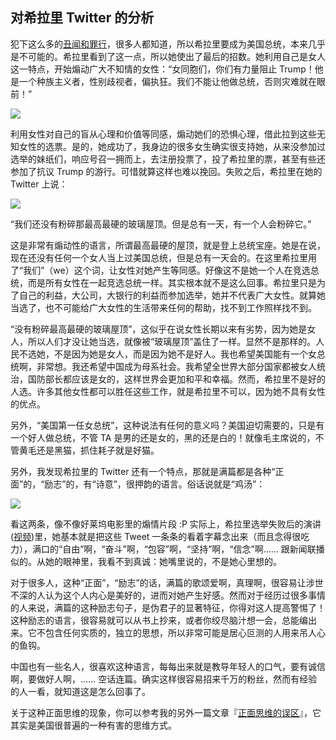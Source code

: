 ## 对希拉里 Twitter 的分析

犯下这么多的[丑闻和罪行](http://www.yinwang.org/blog-cn/2016/11/17/all-about-hillary)，很多人都知道，所以希拉里要成为美国总统，本来几乎是不可能的。希拉里看到了这一点，所以她使出了最后的招数。她利用自己是女人这一特点，开始煽动广大不知情的女性：“女同胞们，你们有力量阻止 Trump！他是一个种族主义者，性别歧视者，偏执狂。我们不能让他做总统，否则灾难就在眼前！”

![](http://www.yinwang.org/images/hillary-trump.png)

利用女性对自己的盲从心理和价值等同感，煽动她们的恐惧心理，借此拉到这些无知女性的选票。是的，她成功了，我身边的很多女生确实很支持她，从来没参加过选举的妹纸们，响应号召一拥而上，去注册投票了，投了希拉里的票，甚至有些还参加了抗议 Trump 的游行。可惜就算这样也难以挽回。失败之后，希拉里在她的 Twitter 上说：

![](http://www.yinwang.org/images/hillary-glass-ceiling.png)

“我们还没有粉碎那最高最硬的玻璃屋顶。但是总有一天，有一个人会粉碎它。”

这是非常有煽动性的语言，所谓最高最硬的屋顶，就是登上总统宝座。她是在说，现在还没有任何一个女人当上过美国总统，但是总有一天会的。在这里希拉里用了“我们”（we）这个词，让女性对她产生等同感。好像这不是她一个人在竞选总统，而是所有女性在一起竞选总统一样。其实根本就不是这么回事。希拉里只是为了自己的利益，大公司，大银行的利益而参加选举，她并不代表广大女性。就算她当选了，也不可能给广大女性的生活带来任何的帮助，找不到工作照样找不到。

“没有粉碎最高最硬的玻璃屋顶”，这似乎在说女性长期以来有劣势，因为她是女人，所以人们才没让她当选，就像被“玻璃屋顶”盖住了一样。显然不是那样的。人民不选她，不是因为她是女人，而是因为她不是好人。我也希望美国能有一个女总统啊，非常想。我还希望中国成为母系社会。我希望全世界大部分国家都被女人统治，国防部长都应该是女的，这样世界会更加和平和幸福。然而，希拉里不是好的人选。许多其他女性都可以胜任这些工作，就是希拉里不可以，因为她不具有女性的优点。

另外，“美国第一任女总统”，这种说法有任何的意义吗？美国迫切需要的，只是有一个好人做总统，不管 TA 是男的还是女的，黑的还是白的！就像毛主席说的，不管黄毛还是黑猫，抓住耗子就是好猫。

另外，我发现希拉里的 Twitter 还有一个特点，那就是满篇都是各种“正面”的，“励志”的，有“诗意”，很押韵的语言。俗话说就是“鸡汤”：

![](http://www.yinwang.org/images/hillary-twitter.png)

看这两条，像不像好莱坞电影里的煽情片段 :P 实际上，希拉里选举失败后的演讲([视频](https://youtu.be/khK9fIgoNjQ?t=878))里，她基本就是把这些 Tweet 一条条的看着字幕念出来（而且念得很吃力），满口的“自由”啊，“奋斗”啊，“包容”啊，“坚持”啊，“信念”啊…… 跟新闻联播似的。从她的眼神里，我看不到真诚：她嘴里说的，不是她心里想的。

对于很多人，这种“正面”，“励志”的话，满篇的歌颂爱啊，真理啊，很容易让涉世不深的人认为这个人内心是美好的，进而对她产生好感。然而对于经历过很多事情的人来说，满篇的这种励志句子，是伪君子的显著特征，你得对这人提高警惕了！这种励志的语言，很容易就可以从书上抄来，或者你绞尽脑汁想一会，总能编出来。它不包含任何实质的，独立的思想，所以非常可能是居心叵测的人用来吊人心的鱼钩。

中国也有一些名人，很喜欢这种语言，每每出来就是教导年轻人的口气，要有诚信啊，要做好人啊，…… 空话连篇。确实这样很容易招来千万的粉丝，然而有经验的人一看，就知道这是怎么回事了。

关于这种正面思维的现象，你可以参考我的另外一篇文章『[正面思维的误区](http://www.yinwang.org/blog-cn/2016/05/22/positive-thinking)』，它其实是美国很普遍的一种有害的思维方式。
